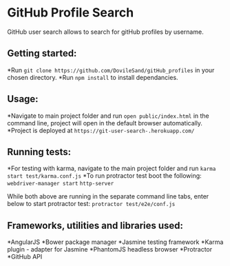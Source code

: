 GitHub Profile Search
======================

GitHub user search allows to search for gitHub profiles by username.

Getting started:
----------------
*Run `git clone https://github.com/DovileSand/gitHub_profiles` in your chosen directory.
*Run `npm install` to install dependancies.


Usage:
------

*Navigate to main project folder and run `open public/index.html` in the command line, project will open in the default browser automatically.
*Project is deployed at `https://git-user-search-.herokuapp.com/`


Running tests:
--------------

*For testing with karma, navigate to the main project folder and run `karma start test/karma.conf.js`
*To run protractor test boot the following:
`webdriver-manager start`
`http-server`

While both above are running in the separate command line tabs, enter below to start protractor test:
`protractor test/e2e/conf.js`


Frameworks, utilities and libraries used:
------------------------------
*AngularJS
*Bower package manager
*Jasmine testing framework
*Karma plugin - adapter for Jasmine
*PhantomJS headless browser
*Protractor
*GitHub API
